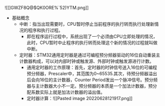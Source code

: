 ![[]GWZF8Q@$QK0ORE%`52)YTM.png]]

- 基础概念
	- 中断：指当出现需要时，CPU暂时停止当前程序的执行转而执行处理新情况的程序和执行过程。  
		- 即在程序运行过程中，系统出现了一个必须由CPU立即处理的情况，此时，CPU暂时中止程序的执行转而处理这个新的情况的过程就叫做中断。
	- 定时器：STM32通用定时器是通过可编程预分频器驱动的16位自动重装主计数器构成，可以对内部时钟或触发源、外部时钟或触发源进行计数。
		- 通用定时器的工作原理：首先，定时器的时钟信号送入16位的可编程预分频器，Prescaler中，其范围为0~65535.其次，待预分频器溢出后会向16位的主计数器，Counter Period发出一个脉冲信号。预分频器与主计数器大小不一定。预分频器的本质是一个加法计数器，预分配系数实际上就是加法计数器的溢出值。
		- 定时器计算：![[Pasted image 20220628121917.png]]